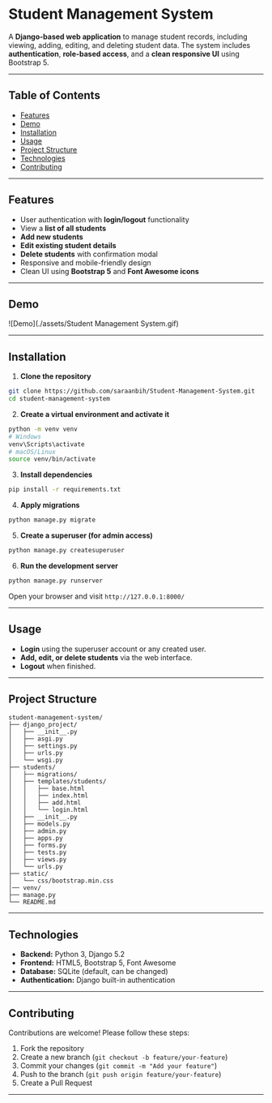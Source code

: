 # Student Management System

A **Django-based web application** to manage student records, including viewing, adding, editing, and deleting student data. The system includes **authentication**, **role-based access**, and a **clean responsive UI** using Bootstrap 5.

---

## Table of Contents

* [Features](#features)
* [Demo](#demo)
* [Installation](#installation)
* [Usage](#usage)
* [Project Structure](#project-structure)
* [Technologies](#technologies)
* [Contributing](#contributing)

---

## Features

* User authentication with **login/logout** functionality
* View a **list of all students**
* **Add new students**
* **Edit existing student details**
* **Delete students** with confirmation modal
* Responsive and mobile-friendly design
* Clean UI using **Bootstrap 5** and **Font Awesome icons**

---

## Demo
![Demo](./assets/Student Management System.gif)

---

## Installation

1. **Clone the repository**

```bash
git clone https://github.com/saraanbih/Student-Management-System.git
cd student-management-system
```

2. **Create a virtual environment and activate it**

```bash
python -m venv venv
# Windows
venv\Scripts\activate
# macOS/Linux
source venv/bin/activate
```

3. **Install dependencies**

```bash
pip install -r requirements.txt
```

4. **Apply migrations**

```bash
python manage.py migrate
```

5. **Create a superuser (for admin access)**

```bash
python manage.py createsuperuser
```

6. **Run the development server**

```bash
python manage.py runserver
```

Open your browser and visit `http://127.0.0.1:8000/`

---

## Usage

* **Login** using the superuser account or any created user.
* **Add, edit, or delete students** via the web interface.
* **Logout** when finished.

---

## Project Structure

```
student-management-system/
├── django_project/
│   ├── __init__.py
│   ├── asgi.py
│   ├── settings.py
│   ├── urls.py
│   └── wsgi.py
├── students/
│   ├── migrations/
│   ├── templates/students/
│   │   ├── base.html
│   │   ├── index.html
│   │   ├── add.html
│   │   └── login.html
│   ├── __init__.py
│   ├── models.py
│   ├── admin.py
│   ├── apps.py
│   ├── forms.py
│   ├── tests.py
│   ├── views.py
│   └── urls.py
├── static/
│   └── css/bootstrap.min.css
│── venv/
├── manage.py
└── README.md
```

---

## Technologies

* **Backend:** Python 3, Django 5.2
* **Frontend:** HTML5, Bootstrap 5, Font Awesome
* **Database:** SQLite (default, can be changed)
* **Authentication:** Django built-in authentication

---

## Contributing

Contributions are welcome! Please follow these steps:

1. Fork the repository
2. Create a new branch (`git checkout -b feature/your-feature`)
3. Commit your changes (`git commit -m "Add your feature"`)
4. Push to the branch (`git push origin feature/your-feature`)
5. Create a Pull Request

---

